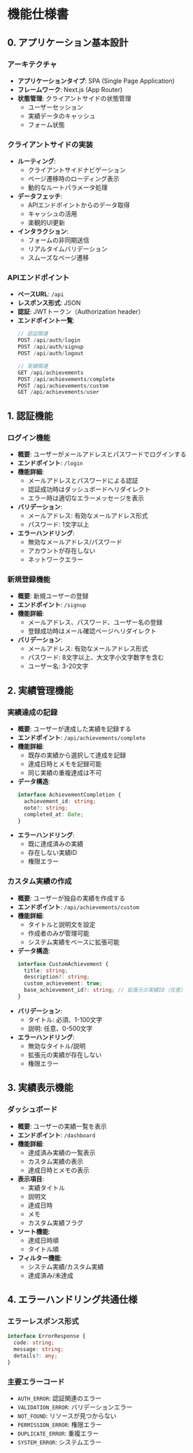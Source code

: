 # 機能仕様書

## 0. アプリケーション基本設計

### アーキテクチャ
- **アプリケーションタイプ**: SPA (Single Page Application)
- **フレームワーク**: Next.js (App Router)
- **状態管理**: クライアントサイドの状態管理
  - ユーザーセッション
  - 実績データのキャッシュ
  - フォーム状態

### クライアントサイドの実装
- **ルーティング**:
  - クライアントサイドナビゲーション
  - ページ遷移時のローディング表示
  - 動的なルートパラメータ処理
- **データフェッチ**:
  - APIエンドポイントからのデータ取得
  - キャッシュの活用
  - 楽観的UI更新
- **インタラクション**:
  - フォームの非同期送信
  - リアルタイムバリデーション
  - スムーズなページ遷移

### APIエンドポイント
- **ベースURL**: `/api`
- **レスポンス形式**: JSON
- **認証**: JWTトークン（Authorization header）
- **エンドポイント一覧**:
  ```typescript
  // 認証関連
  POST /api/auth/login
  POST /api/auth/signup
  POST /api/auth/logout

  // 実績関連
  GET /api/achievements
  POST /api/achievements/complete
  POST /api/achievements/custom
  GET /api/achievements/user
  ```

## 1. 認証機能

### ログイン機能
- **概要**: ユーザーがメールアドレスとパスワードでログインする
- **エンドポイント**: `/login`
- **機能詳細**:
  - メールアドレスとパスワードによる認証
  - 認証成功時はダッシュボードへリダイレクト
  - エラー時は適切なエラーメッセージを表示
- **バリデーション**:
  - メールアドレス: 有効なメールアドレス形式
  - パスワード: 1文字以上
- **エラーハンドリング**:
  - 無効なメールアドレス/パスワード
  - アカウントが存在しない
  - ネットワークエラー

### 新規登録機能
- **概要**: 新規ユーザーの登録
- **エンドポイント**: `/signup`
- **機能詳細**:
  - メールアドレス、パスワード、ユーザー名の登録
  - 登録成功時はメール確認ページへリダイレクト
- **バリデーション**:
  - メールアドレス: 有効なメールアドレス形式
  - パスワード: 8文字以上、大文字小文字数字を含む
  - ユーザー名: 3-20文字

## 2. 実績管理機能

### 実績達成の記録
- **概要**: ユーザーが達成した実績を記録する
- **エンドポイント**: `/api/achievements/complete`
- **機能詳細**:
  - 既存の実績から選択して達成を記録
  - 達成日時とメモを記録可能
  - 同じ実績の重複達成は不可
- **データ構造**:
  ```typescript
  interface AchievementCompletion {
    achievement_id: string;
    note?: string;
    completed_at: Date;
  }
  ```
- **エラーハンドリング**:
  - 既に達成済みの実績
  - 存在しない実績ID
  - 権限エラー

### カスタム実績の作成
- **概要**: ユーザーが独自の実績を作成する
- **エンドポイント**: `/api/achievements/custom`
- **機能詳細**:
  - タイトルと説明文を設定
  - 作成者のみが管理可能
  - システム実績をベースに拡張可能
- **データ構造**:
  ```typescript
  interface CustomAchievement {
    title: string;
    description?: string;
    custom_achievement: true;
    base_achievement_id?: string; // 拡張元の実績ID（任意）
  }
  ```
- **バリデーション**:
  - タイトル: 必須、1-100文字
  - 説明: 任意、0-500文字
- **エラーハンドリング**:
  - 無効なタイトル/説明
  - 拡張元の実績が存在しない
  - 権限エラー

## 3. 実績表示機能

### ダッシュボード
- **概要**: ユーザーの実績一覧を表示
- **エンドポイント**: `/dashboard`
- **機能詳細**:
  - 達成済み実績の一覧表示
  - カスタム実績の表示
  - 達成日時とメモの表示
- **表示項目**:
  - 実績タイトル
  - 説明文
  - 達成日時
  - メモ
  - カスタム実績フラグ
- **ソート機能**:
  - 達成日時順
  - タイトル順
- **フィルター機能**:
  - システム実績/カスタム実績
  - 達成済み/未達成

## 4. エラーハンドリング共通仕様

### エラーレスポンス形式
```typescript
interface ErrorResponse {
  code: string;
  message: string;
  details?: any;
}
```

### 主要エラーコード
- `AUTH_ERROR`: 認証関連のエラー
- `VALIDATION_ERROR`: バリデーションエラー
- `NOT_FOUND`: リソースが見つからない
- `PERMISSION_ERROR`: 権限エラー
- `DUPLICATE_ERROR`: 重複エラー
- `SYSTEM_ERROR`: システムエラー
